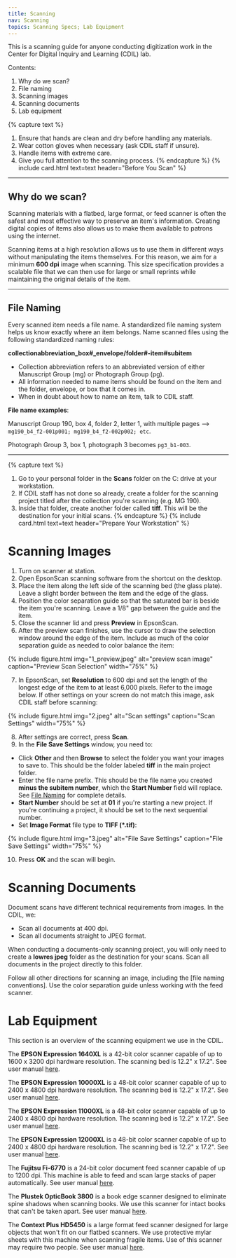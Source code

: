 ```yaml
---
title: Scanning
nav: Scanning
topics: Scanning Specs; Lab Equipment
---
```


This is a scanning guide for anyone conducting digitization work in the Center for Digital Inquiry and Learning (CDIL) lab.

Contents:

1. Why do we scan?
2. File naming
3. Scanning images
4. Scanning documents
5. Lab equipment

{% capture text %}
1. Ensure that hands are clean and dry before handling any materials.
2. Wear cotton gloves when necessary (ask CDIL staff if unsure).
3. Handle items with extreme care.
4. Give you full attention to the scanning process.
{% endcapture %}
{% include card.html text=text header="Before You Scan" %}

<!-- turn the above setup overview card into a "Before You Scan" card -->

-------------

## Why do we scan?

Scanning materials with a flatbed, large format, or feed scanner is often the safest and most effective way to preserve an item's information. Creating digital copies of items also allows us to make them available to patrons using the internet. 

Scanning items at a high resolution allows us to use them in different ways without manipulating the items themselves. For this reason, we aim for a minimum **600 dpi** image when scanning. This size specification provides a scalable file that we can then use for large or small reprints while maintaining the original details of the item.

---

## File Naming

Every scanned item needs a file name. A standardized file naming system helps us know exactly where an item belongs. Name scanned files using the following standardized naming rules:

**collectionabbreviation_box#_envelope/folder#-item#subitem**

- Collection abbreviation refers to an abbreviated version of either Manuscript Group (mg) or Photograph Group (pg).
- All information needed to name items should be found on the item and the folder, envelope, or box that it comes in.
- When in doubt about how to name an item, talk to CDIL staff.

**File name examples**:

Manuscript Group 190, box 4, folder 2, letter 1, with multiple pages --> `mg190_b4_f2-001p001; mg190_b4_f2-002p002; etc`.

Photograph Group 3, box 1, photograph 3 becomes `pg3_b1-003`.

---

{% capture text %}
1. Go to your personal folder in the **Scans** folder on the C: drive at your workstation.
2. If CDIL staff has not done so already, create a folder for the scanning project titled after the collection you're scanning (e.g. MG 190).
3. Inside that folder, create another folder called **tiff**. This will be the destination for your initial scans. 
{% endcapture %}
{% include card.html text=text header="Prepare Your Workstation" %}

# Scanning Images

1. Turn on scanner at station. 
2. Open EpsonScan scanning software from the shortcut on the desktop.
3. Place the item along the left side of the scanning bed (the glass plate). Leave a slight border between the item and the edge of the glass. 
4. Position the color separation guide so that the saturated bar is beside the item you're scanning. Leave a 1/8" gap between the guide and the item.
5. Close the scanner lid and press **Preview** in EpsonScan.
6. After the preview scan finishes, use the cursor to draw the selection window around the edge of the item. Include as much of the color separation guide as needed to color balance the item:
 
{% include figure.html img="1_preview.jpeg" alt="preview scan image" caption="Preview Scan Selection" width="75%" %}

7. In EpsonScan, set **Resolution** to 600 dpi and set the length of the longest edge of the item to at least 6,000 pixels. Refer to the image below. If other settings on your screen do not match this image, ask CDIL staff before scanning:

{% include figure.html img="2.jpeg" alt="Scan settings" caption="Scan Settings" width="75%" %}

8. After settings are correct, press **Scan**.
9. In the **File Save Settings** window, you need to:
- Click **Other** and then **Browse** to select the folder you want your images to save to. This should be the folder labeled **tiff** in the main project folder.
- Enter the file name prefix. This should be the file name you created **minus the subitem number**, which the **Start Number** field will replace. See [File Naming]() for complete details. 
- **Start Number** should be set at **01** if you're starting a new project. If you're continuing a project, it should be set to the next sequential number. 
- Set **Image Format** file type to **TIFF (*.tif)**:

{% include figure.html img="3.jpeg" alt="File Save Settings" caption="File Save Settings" width="75%" %}

10. Press **OK** and the scan will begin.

<!-- need to figure out how to get numbers to not reset to "1" after each image is included -->

# Scanning Documents

Document scans have different technical requirements from images. In the CDIL, we:

- Scan all documents at 400 dpi.
- Scan all documents straight to JPEG format.

When conducting a documents-only scanning project, you will only need to create a **lowres jpeg** folder as the destination for your scans. Scan all documents in the project directly to this folder. 

Follow all other directions for scanning an image, including the [file naming conventions]. Use the color separation guide unless working with the feed scanner. 

# Lab Equipment

This section is an overview of the scanning equipment we use in the CDIL. 

The **EPSON Expression 1640XL** is a 42-bit color scanner capable of up to 1600 x 3200 dpi hardware resolution. The scanning bed is 12.2" x 17.2". See user manual [here](https://files.support.epson.com/pdf/exp16x/exp16xu1.pdf).

The **EPSON Expression 10000XL** is a 48-bit color scanner capable of up to 2400 x 4800 dpi hardware resolution. The scanning bed is 12.2" x 17.2". See user manual [here](https://files.support.epson.com/pdf/ex10kg/ex10kgu1.pdf).

The **EPSON Expression 11000XL** is a 48-bit color scanner capable of up to 2400 x 4800 dpi hardware resolution. The scanning bed is 12.2" x 17.2". See user manual [here](https://files.support.epson.com/pdf/ex11kg/ex11kgug.pdf).

The **EPSON Expression 12000XL** is a 48-bit color scanner capable of up to 2400 x 4800 dpi hardware resolution. The scanning bed is 12.2" x 17.2". See user manual [here](https://files.support.epson.com/docid/cpd5/cpd53120.pdf).

The **Fujitsu Fi-6770** is a 24-bit color document feed scanner capable of up to 1200 dpi. This machine is able to feed and scan large stacks of paper automatically. See user manual [here](https://www.fujitsu.com/global/imagesgig5/fi-6770.pdf).

The **Plustek OpticBook 3800** is a book edge scanner designed to eliminate spine shadows when scanning books. We use this scanner for intact books that can't be taken apart. See user manual [here](https://d3b63i9tvm4mo6.cloudfront.net/downloads/english/user_guide/OB3800l_UG_GB.pdf).

The **Context Plus HD5450** is a large format feed scanner designed for large objects that won't fit on our flatbed scanners. We use protective mylar sheets with this machine when scanning fragile items. Use of this scanner may require two people. See user manual [here](https://contex.com/wp-content/uploads/2018/06/UG_HDxxxx_V1.02.pdf).
